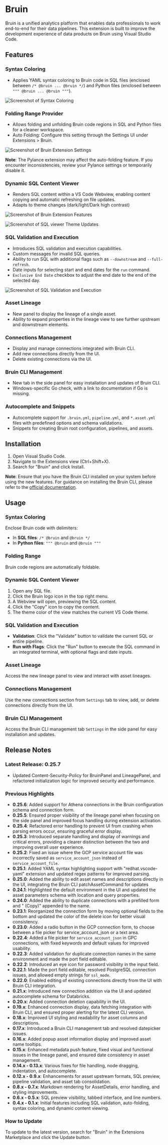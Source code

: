 # Bruin
Bruin is a unified analytics platform that enables data professionals to work end-to-end for their data pipelines. This extension is built to improve the development experience of data products on Bruin using Visual Studio Code.

## Features

### Syntax Coloring
- Applies YAML syntax coloring to Bruin code in SQL files (enclosed between `/* @bruin ... @bruin */`) and Python files (enclosed between `""" @bruin ... @bruin """`).

![Screenshot of Syntax Coloring](https://github.com/bruin-data/bruin-vscode/blob/main/screenshots/syntaxe-coloring.png?raw=true)

### Folding Range Provider
- Allows folding and unfolding Bruin code regions in SQL and Python files for a cleaner workspace.
- Auto Folding: Configure this setting through the Settings UI under Extensions > Bruin.

![Screenshot of Bruin Extension Settings](https://github.com/bruin-data/bruin-vscode/blob/main/screenshots/bruin_extension_settings.png?raw=true)

**Note**: The Pylance extension may affect the auto-folding feature. If you encounter inconsistencies, review your Pylance settings or temporarily disable it.

### Dynamic SQL Content Viewer
- Renders SQL content within a VS Code Webview, enabling content copying and automatic refreshing on file updates.
- Adapts to theme changes (dark/light/Dark high contrast)

![Screenshot of Bruin Extension Features](https://github.com/bruin-data/bruin-vscode/blob/main/screenshots/bruin_extension_features.gif?raw=true)

![Screenshot of SQL viewer Theme Updates](https://github.com/bruin-data/bruin-vscode/blob/main/screenshots/theme-updates.gif?raw=true)

### SQL Validation and Execution
- Introduces SQL validation and execution capabilities.
- Custom messages for invalid SQL queries.
- Ability to run SQL with additional flags such as `--downstream` and `--full-refresh`.
- Date inputs for selecting start and end dates for the `run` command.
- `Exclusive End Date` checkbox to adjust the end date to the end of the selected day.

![Screenshot of SQL Validation and Execution](https://github.com/bruin-data/bruin-vscode/blob/main/screenshots/validation-and-execution.gif?raw=true)

### Asset Lineage
- New panel to display the lineage of a single asset.
- Ability to expand properties in the lineage view to see further upstream and downstream elements.

### Connections Management
- Display and manage connections integrated with Bruin CLI.
- Add new connections directly from the UI.
- Delete existing connections via the UI.

### Bruin CLI Management
- New tab in the side panel for easy installation and updates of Bruin CLI.
- Windows-specific Go check, with a link to documentation if Go is missing.

### Autocomplete and Snippets
- Autocomplete support for `.bruin.yml`, `pipeline.yml`, and `*.asset.yml` files with predefined options and schema validations.
- Snippets for creating Bruin root configuration, pipelines, and assets.

## Installation

1. Open Visual Studio Code.
2. Navigate to the Extensions view (Ctrl+Shift+X).
3. Search for "Bruin" and click Install.

**Note**: Ensure that you have the Bruin CLI installed on your system before using the new features. For guidance on installing the Bruin CLI, please refer to the [official documentation](https://github.com/bruin-data/bruin).

## Usage

### Syntax Coloring
Enclose Bruin code with delimiters:
- In **SQL files**: `/* @bruin` and `@bruin */`
- In **Python files**: `""" @bruin` and `@bruin """`

### Folding Range
Bruin code regions are automatically foldable.

### Dynamic SQL Content Viewer
1. Open any SQL file.
2. Click the Bruin logo icon in the top right menu.
3. A Webview will open, previewing the SQL content.
4. Click the "Copy" icon to copy the content.
5. The theme color of the view matches the current VS Code theme.

### SQL Validation and Execution
- **Validation**: Click the "Validate" button to validate the current SQL or entire pipeline.
- **Run with Flags**: Click the "Run" button to execute the SQL command in an integrated terminal, with optional flags and date inputs.

### Asset Lineage
Access the new lineage panel to view and interact with asset lineages.

### Connections Management
Use the new connections section from `Settings` tab to view, add, or delete connections directly from the UI.

### Bruin CLI Management
Access the Bruin CLI management tab `Settings` in the side panel for easy installation and updates.


## Release Notes
### Latest Release: 0.25.7
- Updated Content-Security-Policy for BruinPanel and LineagePanel, and refactored initialization logic for improved security and performance.

### Previous Highlights
- **0.25.6**: Added support for Athena connections in the Bruin configuration schema and connection form.
- **0.25.5**: Ensured proper visibility of the lineage panel when focusing on the side panel and improved focus handling during extension activation.
- **0.25.4**: Refactored error handling to prevent UI from crashing when parsing errors occur, ensuring graceful error display.
- **0.25.3**: Introduced separate handling and display of warnings and critical errors, providing a clearer distinction between the two and improving overall user experience.
- **0.25.2**: Fixed an issue where the GCP service account file was incorrectly saved as `service_account_json` instead of `service_account_file`.
- **0.25.1**: Added YAML syntax highlighting support with "redhat.vscode-yaml" extension and updated regex patterns for improved parsing.
- **0.25.0**: Added the ability to edit asset names and descriptions directly in the UI, integrating the Bruin CLI patchAssetCommand for updates
- **0.24.1**: Highlighted the default environment in the UI and updated the asset parameters schema with location and query properties.
- **0.24.0**: Added the ability to duplicate connections with a prefilled form and " (Copy)" appended to the name.
- **0.23.1**: Reorganized the connection form by moving optional fields to the bottom and updated the color of the delete icon for better visual consistency.
- **0.23.0**: Added a radio button in the GCP connection form, to choose between a file picker for service_account_json or a text area.
- **0.22.4**: Added a file picker for `service_account_json` in GPC connections, with fixed keywords and default values for improved usability.
- **0.22.3**: Added validation for duplicate connection names in the same environment and made the port field editable.
- **0.22.2**: Introduced an eye icon for password visibility in the input field.
- **0.22.1**: Made the port field editable, resolved PostgreSQL connection issues, and allowed empty strings for `ssl_mode`.
- **0.22.0**: Enabled editing of existing connections directly from the UI with Bruin CLI integration.
- **0.21.x**: Introduced new connection addition via the UI and updated autocomplete schema for Databricks.
- **0.20.x**: Added connection deletion capability in the UI.
- **0.19.x**: Enhanced connection display, data fetching integration with Bruin CLI, and ensured proper alerting for the latest CLI version.
- **0.18.x**: Improved UI styling and readability for asset columns and descriptions.
- **0.17.x**: Introduced a Bruin CLI management tab and resolved datepicker issues.
- **0.16.x**: Added popup asset information display and improved asset name tooltips.
- **0.15.x**: Enhanced metadata push feature, fixed visual and functional issues in the lineage panel, and ensured date consistency in asset management.
- **0.14.x - 0.13.x**: Various fixes for file handling, node dragging, indentation, and autocomplete.
- **0.12.x - 0.9.x**: Enhancements for asset upstream formats, SQL preview, pipeline validation, and asset tab consolidation.
- **0.8.x - 0.7.x**: Markdown rendering for AssetDetails, error handling, and styling improvements.
- **0.6.x - 0.5.x**: SQL preview visibility, tabbed interface, and line numbers.
- **0.4.x - 0.1.x**: Initial features including SQL validation, auto-folding, syntax coloring, and dynamic content viewing.

### How to Update
To update to the latest version, search for "Bruin" in the Extensions Marketplace and click the Update button.